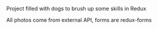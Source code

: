 Project filled with dogs to brush up some skills in Redux

All photos come from external API, forms are redux-forms